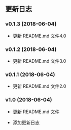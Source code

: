 ## 更新日志

### v0.1.3 (2018-06-04)

* 更新 README.md 文件4.0

### v0.1.2 (2018-06-04)

* 更新 README.md 文件3.0

### v0.1.1 (2018-06-04)

* 更新 README.md 文件2.0

### v1.0 (2018-06-04)

* 更新 README.md 文件

* 添加更新日志


